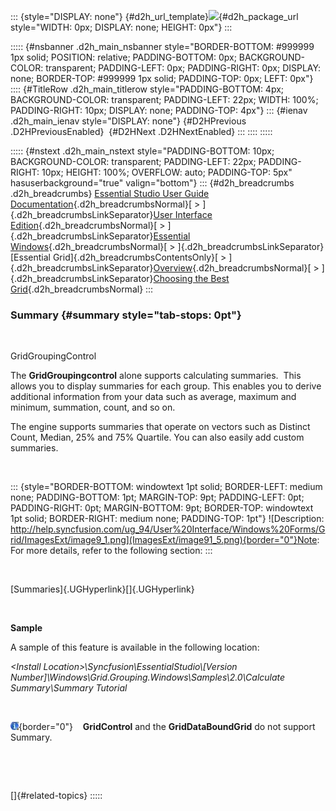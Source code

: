 ::: {style="DISPLAY: none"}
[](ms-xhelp:///?Id=d2h_url_template){#d2h_url_template}![](!package_url!){#d2h_package_url style="WIDTH: 0px; DISPLAY: none; HEIGHT: 0px"}
:::

::::: {#nsbanner .d2h_main_nsbanner style="BORDER-BOTTOM: #999999 1px solid; POSITION: relative; PADDING-BOTTOM: 0px; BACKGROUND-COLOR: transparent; PADDING-LEFT: 0px; PADDING-RIGHT: 0px; DISPLAY: none; BORDER-TOP: #999999 1px solid; PADDING-TOP: 0px; LEFT: 0px"}
:::: {#TitleRow .d2h_main_titlerow style="PADDING-BOTTOM: 4px; BACKGROUND-COLOR: transparent; PADDING-LEFT: 22px; WIDTH: 100%; PADDING-RIGHT: 10px; DISPLAY: none; PADDING-TOP: 4px"}
::: {#ienav .d2h_main_ienav style="DISPLAY: none"}
[](ms-xhelp:///?Id=463cac4b-eddc-4dcc-9b93-ed9f1a1c95a0){#D2HPrevious .D2HPreviousEnabled}  [](ms-xhelp:///?Id=84c79987-bfde-408d-9796-764e6a3d42a2){#D2HNext .D2HNextEnabled}
:::
::::
:::::

::::: {#nstext .d2h_main_nstext style="PADDING-BOTTOM: 10px; BACKGROUND-COLOR: transparent; PADDING-LEFT: 22px; PADDING-RIGHT: 10px; HEIGHT: 100%; OVERFLOW: auto; PADDING-TOP: 5px" hasuserbackground="true" valign="bottom"}
::: {#d2h_breadcrumbs .d2h_breadcrumbs}
[Essential Studio User Guide Documentation](ms-xhelp:///?Id=12457748-09e3-4d74-a240-8e049cedf030){.d2h_breadcrumbsNormal}[ \> ]{.d2h_breadcrumbsLinkSeparator}[User Interface Edition](ms-xhelp:///?Id=c29296b7-531c-413b-a0ec-488ca1f7f669){.d2h_breadcrumbsNormal}[ \> ]{.d2h_breadcrumbsLinkSeparator}[Essential Windows](ms-xhelp:///?Id=e60759d8-47a4-4570-9d7a-16a68d63f2ea){.d2h_breadcrumbsNormal}[ \> ]{.d2h_breadcrumbsLinkSeparator}[Essential Grid]{.d2h_breadcrumbsContentsOnly}[ \> ]{.d2h_breadcrumbsLinkSeparator}[Overview](ms-xhelp:///?Id=7cd84c1e-bfd5-4143-b453-c3eb5a09e350){.d2h_breadcrumbsNormal}[ \> ]{.d2h_breadcrumbsLinkSeparator}[Choosing the Best Grid](ms-xhelp:///?Id=e83350c5-89f1-4d11-a580-98dfd7dd8626){.d2h_breadcrumbsNormal}
:::

### Summary {#summary style="tab-stops: 0pt"}

 

GridGroupingControl

The **GridGroupingcontrol** alone supports calculating summaries.  This allows you to display summaries for each group. This enables you to derive additional information from your data such as average, maximum and minimum, summation, count, and so on.

The engine supports summaries that operate on vectors such as Distinct Count, Median, 25% and 75% Quartile. You can also easily add custom summaries.

 

::: {style="BORDER-BOTTOM: windowtext 1pt solid; BORDER-LEFT: medium none; PADDING-BOTTOM: 1pt; MARGIN-TOP: 9pt; PADDING-LEFT: 0pt; PADDING-RIGHT: 0pt; MARGIN-BOTTOM: 9pt; BORDER-TOP: windowtext 1pt solid; BORDER-RIGHT: medium none; PADDING-TOP: 1pt"}
![Description: http://help.syncfusion.com/ug_94/User%20Interface/Windows%20Forms/Grid/ImagesExt/image9_1.png](ImagesExt/image91_5.png){border="0"}Note: For more details, refer to the following section:
:::

 

[Summaries]{.UGHyperlink}[]{.UGHyperlink}

 

**Sample**

A sample of this feature is available in the following location:

*\<Install Location\>\\Syncfusion\\EssentialStudio\\\[Version Number\]\\Windows\\Grid.Grouping.Windows\\Samples\\2.0\\Calculate Summary\\Summary Tutorial*

 

![\*](ImagesExt/image91_6.jpg){border="0"}    **GridControl** and the **GridDataBoundGrid** do not support Summary.

 

 

[]{#related-topics}
:::::
